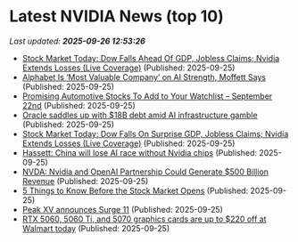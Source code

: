 # Latest NVIDIA News (top 10)
_Last updated: **2025-09-26 12:53:26**_

- [Stock Market Today: Dow Falls Ahead Of GDP, Jobless Claims; Nvidia Extends Losses (Live Coverage)](https://biztoc.com/x/e9a4597be4300d23) (Published: 2025-09-25)
- [Alphabet Is ‘Most Valuable Company’ on AI Strength, Moffett Says](https://www.livemint.com/companies/company-results/alphabet-is-most-valuable-company-on-ai-strength-moffett-says-11758804551876.html) (Published: 2025-09-25)
- [Promising Automotive Stocks To Add to Your Watchlist – September 22nd](https://www.etfdailynews.com/2025/09/25/promising-automotive-stocks-to-add-to-your-watchlist-september-22nd/) (Published: 2025-09-25)
- [Oracle saddles up with $18B debt amid AI infrastructure gamble](https://www.theregister.com/2025/09/25/oracle_18_billion_debt/) (Published: 2025-09-25)
- [Stock Market Today: Dow Falls On Surprise GDP, Jobless Claims; Nvidia Extends Losses (Live Coverage)](https://www.investors.com/market-trend/stock-market-today/dow-jones-sp500-nasdaq-gdp-jobless-claims-nvda-stock/) (Published: 2025-09-25)
- [Hassett: China will lose AI race without Nvidia chips](https://biztoc.com/x/dac345eb497adc29) (Published: 2025-09-25)
- [NVDA: Nvidia and OpenAI Partnership Could Generate $500 Billion Revenue](https://finance.yahoo.com/news/nvda-nvidia-openai-partnership-could-122637483.html) (Published: 2025-09-25)
- [5 Things to Know Before the Stock Market Opens](https://www.investopedia.com/5-things-to-know-before-the-stock-market-opens-september-25-2025-11816837) (Published: 2025-09-25)
- [Peak XV announces Surge 11](https://www.globenewswire.com/news-release/2025/09/25/3156250/0/en/Peak-XV-announces-Surge-11.html) (Published: 2025-09-25)
- [RTX 5060, 5060 Ti, and 5070 graphics cards are up to $220 off at Walmart today](https://www.techradar.com/computing/computing-components/rtx-5060-5060-ti-and-5070-graphics-cards-are-up-to-usd220-off-at-walmart-today) (Published: 2025-09-25)
